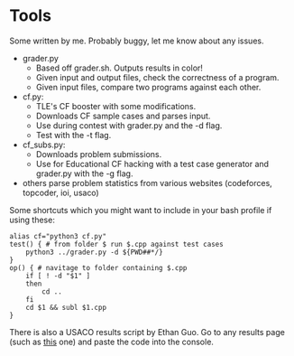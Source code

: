 # Tools

Some written by me. Probably buggy, let me know about any issues.

 * grader.py
 	* Based off grader.sh. Outputs results in color!
 	* Given input and output files, check the correctness of a program.
 	* Given input files, compare two programs against each other.
 * cf.py:
 	* TLE's CF booster with some modifications.
 	* Downloads CF sample cases and parses input.
 	* Use during contest with grader.py and the -d flag.
 	* Test with the -t flag.
 * cf_subs.py:
 	* Downloads problem submissions.
 	* Use for Educational CF hacking with a test case generator and grader.py with the -g flag.
 * others parse problem statistics from various websites (codeforces, topcoder, ioi, usaco)

Some shortcuts which you might want to include in your bash profile if using these:

```
alias cf="python3 cf.py"
test() { # from folder $ run $.cpp against test cases
	python3 ../grader.py -d ${PWD##*/}
}
op() { # navitage to folder containing $.cpp
	if [ ! -d "$1" ]
	then
		cd ..
	fi
	cd $1 && subl $1.cpp
}
```

There is also a USACO results script by Ethan Guo. Go to any results page (such as [this](http://www.usaco.org/current/data/dec19_platinum_results.html) one) and paste the code into the console.
